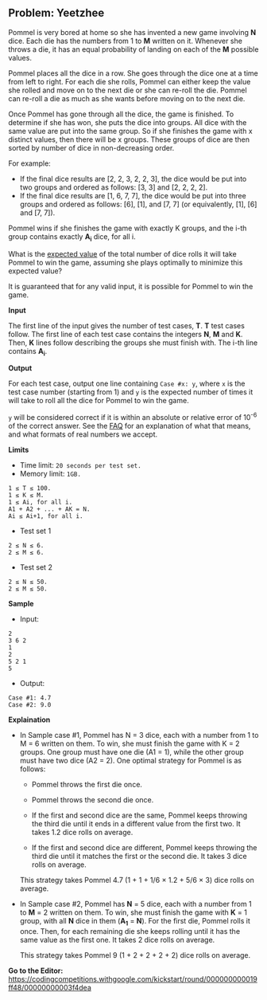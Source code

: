 ## Problem: Yeetzhee

Pommel is very bored at home so she has invented a new game involving **N** dice. Each die has the numbers from 1 to **M** written on it. Whenever she throws a die, it has an equal probability of landing on each of the **M** possible values.

Pommel places all the dice in a row. She goes through the dice one at a time from left to right. For each die she rolls, Pommel can either keep the value she rolled and move on to the next die or she can re-roll the die. Pommel can re-roll a die as much as she wants before moving on to the next die.

Once Pommel has gone through all the dice, the game is finished. To determine if she has won, she puts the dice into groups. All dice with the same value are put into the same group. So if she finishes the game with x distinct values, then there will be x groups. These groups of dice are then sorted by number of dice in non-decreasing order.

For example:
- If the final dice results are [2, 2, 3, 2, 2, 3], the dice would be put into two groups and ordered as follows: [3, 3] and [2, 2, 2, 2].
- If the final dice results are [1, 6, 7, 7], the dice would be put into three groups and ordered as follows: [6], [1], and [7, 7] (or equivalently, [1], [6] and [7, 7]).

Pommel wins if she finishes the game with exactly K groups, and the i-th group contains exactly **A<sub>i</sub>** dice, for all i.

What is the [expected value](https://en.wikipedia.org/wiki/Expected_value) of the total number of dice rolls it will take Pommel to win the game, assuming she plays optimally to minimize this expected value?

It is guaranteed that for any valid input, it is possible for Pommel to win the game.

**Input**

The first line of the input gives the number of test cases, **T**. **T** test cases follow. The first line of each test case contains the integers **N**, **M** and **K**. Then, **K** lines follow describing the groups she must finish with. The i-th line contains **A<sub>i</sub>**.

**Output**

For each test case, output one line containing `Case #x: y`, where `x` is the test case number (starting from 1) and `y` is the expected number of times it will take to roll all the dice for Pommel to win the game.

`y` will be considered correct if it is within an absolute or relative error of 10<sup>-6</sup> of the correct answer. See the [FAQ](https://codingcompetitions.withgoogle.com/kickstart/faq#how-does-kick-start-handle-real-numbers) for an explanation of what that means, and what formats of real numbers we accept.

**Limits**

- Time limit: `20 seconds per test set.`
- Memory limit: `1GB.`
```
1 ≤ T ≤ 100.
1 ≤ K ≤ M.
1 ≤ Ai, for all i.
A1 + A2 + ... + AK = N.
Ai ≤ Ai+1, for all i.
```

- Test set 1
```
2 ≤ N ≤ 6.
2 ≤ M ≤ 6.
```

- Test set 2
```
2 ≤ N ≤ 50.
2 ≤ M ≤ 50.
```

**Sample**

- Input:
```
2
3 6 2
1
2
5 2 1
5
```

- Output:
```
Case #1: 4.7
Case #2: 9.0
```

**Explaination**

* In Sample case #1, Pommel has N = 3 dice, each with a number from 1 to M = 6 written on them. To win, she must finish the game with K = 2 groups. One group must have one die (A1 = 1), while the other group must have two dice (A2 = 2). One optimal strategy for Pommel is as follows:

  * Pommel throws the first die once.

  * Pommel throws the second die once.

  * If the first and second dice are the same, Pommel keeps throwing the third die until it ends in a different value from the first two. It takes 1.2 dice rolls on average.

  * If the first and second dice are different, Pommel keeps throwing the third die until it matches the first or the second die. It takes 3 dice rolls on average.
  
  This strategy takes Pommel 4.7 (1 + 1 + 1/6 × 1.2 + 5/6 × 3) dice rolls on average.
  
* In Sample case #2, Pommel has **N** = 5 dice, each with a number from 1 to **M** = 2 written on them. To win, she must finish the game with **K** = 1 group, with all **N** dice in them (**A<sub>1</sub>** = **N**). For the first die, Pommel rolls it once. Then, for each remaining die she keeps rolling until it has the same value as the first one. It takes 2 dice rolls on average.

  This strategy takes Pommel 9 (1 + 2 + 2 + 2 + 2) dice rolls on average.
  
**Go to the Editor:** <https://codingcompetitions.withgoogle.com/kickstart/round/000000000019ff48/00000000003f4dea>
